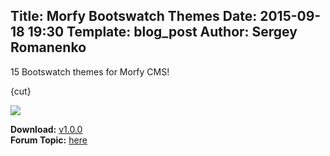 Title: Morfy Bootswatch Themes
Date: 2015-09-18 19:30
Template: blog_post
Author: Sergey Romanenko
----

15 Bootswatch themes for Morfy CMS!  

{cut}

![](https://bootswatch.com/assets/img/stickers.jpg)
  
**Download:** [v1.0.0](https://github.com/Awilum/morfy-bootswatch/releases/tag/v1.0.0)  
**Forum Topic:** [here](http://forum.morfy.org/topic/8/morfy-bootswatch-themes/) 
